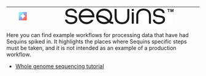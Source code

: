 | <img src="logo-CLrLPA.png" width="30%"/> | <img src="Logo_Solid_Black.svg" width="70%"/> |
| ---------------------------------------- | --------------------------------------------- |

Here you can find example workflows for processing data that have had Sequins
spiked in. It highlights the places where Sequins specific steps must be taken,
and it is not intended as an example of a production workflow.

- [Whole genome sequencing tutorial](wgs/wgs_tutorial.md)
